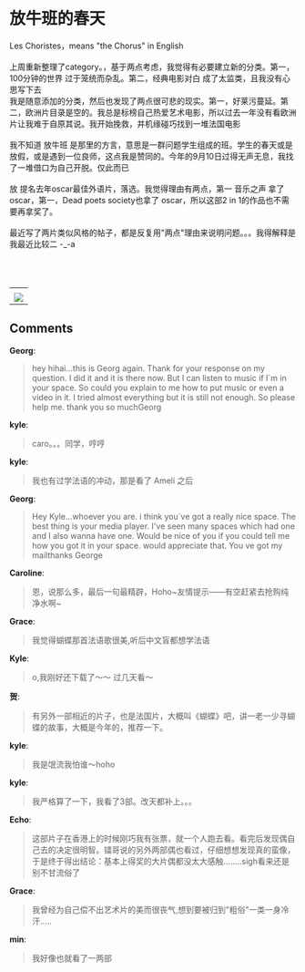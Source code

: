 # 放牛班的春天

<div id="msgcns!B37A52AAF181A958!464" class="bvMsg"><div>Les Choristes，means &quot;the Chorus&quot; in English</div>
<div> </div>
<div>上周重新整理了category。，基于两点考虑，我觉得有必要建立新的分类。第一，100分钟的世界 过于笼统而杂乱。第二，经典电影对白 成了太监类，且我没有心思写下去</div>
<div>我是随意添加的分类，然后也发现了两点很可悲的现实。第一，好莱污蔓延。第二，欧洲片目录是空的。我总是标榜自己热爱艺术电影，所以过去一年没有看欧洲片让我难于自原其说。我开始挽救，并机缘碰巧找到一堆法国电影</div>
<div> </div>
<div>我不知道 放牛班 是那里的方言，意思是一群问题学生组成的班。学生的春天或是放假，或是遇到一位良师，这点我是赞同的。今年的9月10日过得无声无息，我找了一堆借口为自己开脱。仅此而已</div>
<div> </div>
<div>放 提名去年oscar最佳外语片，落选。我觉得理由有两点，第一 音乐之声 拿了oscar，第一，Dead poets society也拿了 oscar，所以这部2 in 1的作品也不需要再拿奖了。</div>
<div> </div>
<div>最近写了两片类似风格的帖子，都是反复用&quot;两点&quot;理由来说明问题。。。我得解释是我最近比较二 -_-a</div>
<div> </div>
<div> </div>
<div> </div></div><table cellspacing="0" border="0"><tr><td></td></tr><tr><td valign="top"><a href="http://blufiles.storage.live.com/y1pGvyPeA8vvcO6hvZUntG7PRlzICMHVTisvkg9k_HzUxnM5Khvu390Wd_k7OthN4WUf2fg5KNT4js" target="_blank" rel="WLPP;url=http://blufiles.storage.live.com/y1pGvyPeA8vvcO6hvZUntG7PRlzICMHVTisvkg9k_HzUxnM5Khvu390Wd_k7OthN4WUf2fg5KNT4js;cnsid=cns&#033;B37A52AAF181A958&#033;465"><img src="http://blufiles.storage.live.com/y1pGvyPeA8vvcO6hvZUntG7PRlzICMHVTisqB_jErZJYeDbx5YjAALH3utJORpQZ1mo9FkOG_nnsJE" border="0" /></a></td></tr></table>

## Comments

**Georg**:
> hey hihai...this is Georg again. Thank for your response on my question. I did it and it is there now. But I can listen to music if I`m in your space. So could you explain to me how to put music or even a video in it. I tried almost everything but it is still not enough. So please help me. thank you so muchGeorg

**kyle**:
> caro。。。同学，哼哼

**kyle**:
> 我也有过学法语的冲动，那是看了 Ameli 之后

**Georg**:
> Hey Kyle...whoever you are. i think you`ve got a really nice space. The best thing is your media player. I\'ve seen many spaces which had one and I also wanna have one. Would be nice of you if you could tell me how you got it in your space. would appreciate that. You ve got my mailthanks George

**Caroline**:
> 恩，说那么多，最后一句最精辟，Hoho~友情提示——有空赶紧去抢购纯净水啊~

**Grace**:
> 我觉得蝴蝶那首法语歌很美,听后中文盲都想学法语

**Kyle**:
> o,我刚好还下载了～～ 过几天看～

**贺**:
> 有另外一部相近的片子，也是法国片，大概叫《蝴蝶》吧，讲一老一少寻蝴蝶的故事，大概是今年的，推荐一下。

**kyle**:
> 我是氓流我怕谁～hoho

**kyle**:
> 我严格算了一下，我看了3部。改天都补上。。。

**Echo**:
> 这部片子在香港上的时候刚巧我有张票，就一个人跑去看。看完后发现偶自己去的决定很明智。镭哥说的另外两部偶也看过，仔细想想发现真的蛮像，于是终于得出结论：基本上得奖的大片偶都没太大感触........sigh看来还是别不甘流俗了

**Grace**:
> 我曾经为自己偿不出艺术片的美而很丧气,想到要被归到&quot;粗俗&quot;一类一身冷汗.....

**min**:
> 我好像也就看了一两部

